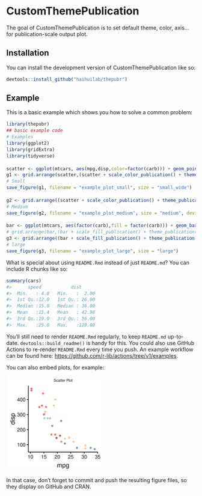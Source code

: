 
<!-- README.md is generated from README.Rmd. Please edit that file -->

# CustomThemePublication

<!-- badges: start -->
<!-- badges: end -->

The goal of CustomThemePublication is to set default theme, color, axis... for publication-scale output plot.

## Installation

You can install the development version of CustomThemePublication like
so:

``` r
devtools::install_github("haihuilab/thepubr")
```

## Example

This is a basic example which shows you how to solve a common problem:

``` r
library(thepubr)
## basic example code
# Examples
library(ggplot2)
library(gridExtra)
library(tidyverse)

scatter <- ggplot(mtcars, aes(mpg,disp,color=factor(carb))) + geom_point(size=3, alpha = 0.7) + labs(title="Scatter Plot")
g1 <- grid.arrange(scatter,(scatter + scale_color_publication() + theme_publication()),nrow = 1)
# Small
save_figure(g1, filename = "example_plot_small", size = "small_wide")

g2 <- grid.arrange((scatter + scale_color_publication() + theme_publication(base_size = 24)),nrow = 1)
# Medium
save_figure(g2, filename = "example_plot_medium", size = "medium", device = "png")

bar <- ggplot(mtcars, aes(factor(carb),fill = factor(carb))) + geom_bar(alpha = 0.7) + labs(title = "Bar Plot")
# grid.arrange(bar,(bar + scale_fill_publication() + theme_publication()),nrow = 1)
g3 <- grid.arrange((bar + scale_fill_publication() + theme_publication(base_size = 48)),nrow = 1)
# large
save_figure(g3, filename = "example_plot_large", size = "large")

```

What is special about using `README.Rmd` instead of just `README.md`?
You can include R chunks like so:

``` r
summary(cars)
#>      speed           dist       
#>  Min.   : 4.0   Min.   :  2.00  
#>  1st Qu.:12.0   1st Qu.: 26.00  
#>  Median :15.0   Median : 36.00  
#>  Mean   :15.4   Mean   : 42.98  
#>  3rd Qu.:19.0   3rd Qu.: 56.00  
#>  Max.   :25.0   Max.   :120.00
```

You’ll still need to render `README.Rmd` regularly, to keep `README.md`
up-to-date. `devtools::build_readme()` is handy for this. You could also
use GitHub Actions to re-render `README.Rmd` every time you push. An
example workflow can be found here:
<https://github.com/r-lib/actions/tree/v1/examples>.

You can also embed plots, for example:

<img src="man/figures/example_plot_medium.png" width="50%" />

In that case, don’t forget to commit and push the resulting figure
files, so they display on GitHub and CRAN.
